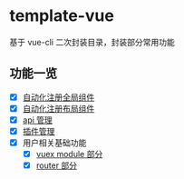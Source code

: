 # template-vue
基于 vue-cli 二次封装目录，封装部分常用功能

## 功能一览
- [x] [自动化注册全局组件](./src/component)
- [x] [自动化注册布局组件](./src/layout)
- [x] [api 管理](./src/api)
- [x] [插件管理](./src/plugin)
- [x] 用户相关基础功能
    - [x] [vuex module 部分](./src/store)
    - [x] [router 部分](./src/router)
